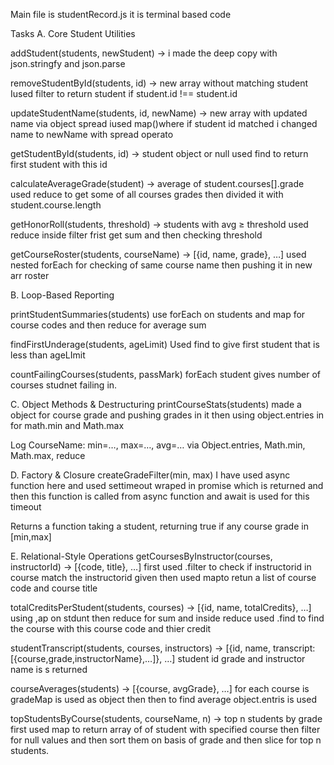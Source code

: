 Main file is studentRecord.js it is terminal based code

Tasks
A. Core Student Utilities

addStudent(students, newStudent) → i made the deep copy with json.stringfy and json.parse


removeStudentById(students, id) → new array without matching student
Iused filter to return student if student.id !== student.id


updateStudentName(students, id, newName) → new array with updated name via object spread
iused map()where if student id matched i changed name to newName with spread operato

getStudentById(students, id) → student object or null
used find to return first student with this id 

calculateAverageGrade(student) → average of student.courses[].grade
used reduce to get some of all courses grades then divided it with student.course.length

getHonorRoll(students, threshold) → students with avg ≥ threshold
used reduce inside filter frist get sum and then checking threshold 

getCourseRoster(students, courseName) → [{id, name, grade}, …]
used nested forEach for checking of same course name then pushing it in new arr roster


B. Loop-Based Reporting

printStudentSummaries(students)
use forEach on students and map for course codes and then reduce for average sum 


findFirstUnderage(students, ageLimit)
Used find to give first student that is less than ageLImit 


countFailingCourses(students, passMark)
forEach student gives number of courses studnet failing in.



C. Object Methods & Destructuring
printCourseStats(students)
made a object  for course grade and pushing grades in it
then using object.entries in for math.min and Math.max


Log CourseName: min=…, max=…, avg=… via Object.entries, Math.min, Math.max, reduce


D. Factory & Closure
createGradeFilter(min, max)
I have used async function here and used settimeout wraped in promise which is returned and then this function is called from async function and await is used for this timeout

Returns a function taking a student, returning true if any course grade in [min,max]


E. Relational-Style Operations
getCoursesByInstructor(courses, instructorId) → [{code, title}, …]
first used .filter to check if instructorid in course match the instructorid given then used mapto retun a list of course code and course title

totalCreditsPerStudent(students, courses) → [{id, name, totalCredits}, …]
using ,ap on stdunt then reduce for sum and inside reduce used .find to find the course with this course code and thier credit 

studentTranscript(students, courses, instructors) → [{id, name, transcript:[{course,grade,instructorName},…]}, …]
student id grade and instructor name is s returned 

courseAverages(students) → [{course, avgGrade}, …]
for each course is gradeMap is used as object then then to find average object.entris is used

topStudentsByCourse(students, courseName, n) → top n students by grade
first used map to return array of of student with specified course 
then filter for null values and then sort them on basis of grade and then slice for top n students.
